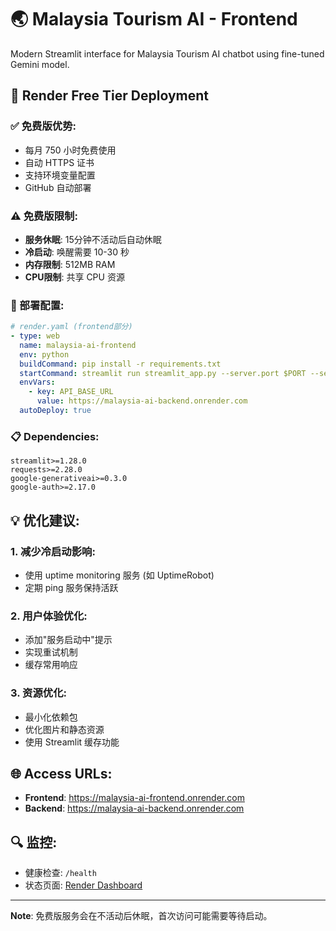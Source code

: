 # 🌏 Malaysia Tourism AI - Frontend

Modern Streamlit interface for Malaysia Tourism AI chatbot using fine-tuned Gemini model.

## 🚀 Render Free Tier Deployment

### ✅ 免费版优势:
- 每月 750 小时免费使用
- 自动 HTTPS 证书
- 支持环境变量配置
- GitHub 自动部署

### ⚠️ 免费版限制:
- **服务休眠**: 15分钟不活动后自动休眠
- **冷启动**: 唤醒需要 10-30 秒
- **内存限制**: 512MB RAM
- **CPU限制**: 共享 CPU 资源

### 🔧 部署配置:

```yaml
# render.yaml (frontend部分)
- type: web
  name: malaysia-ai-frontend  
  env: python
  buildCommand: pip install -r requirements.txt
  startCommand: streamlit run streamlit_app.py --server.port $PORT --server.address 0.0.0.0 --server.headless true --server.enableCORS false
  envVars:
    - key: API_BASE_URL
      value: https://malaysia-ai-backend.onrender.com
  autoDeploy: true
```

### 📋 Dependencies:
```
streamlit>=1.28.0
requests>=2.28.0  
google-generativeai>=0.3.0
google-auth>=2.17.0
```

## 💡 优化建议:

### 1. **减少冷启动影响:**
- 使用 uptime monitoring 服务 (如 UptimeRobot)
- 定期 ping 服务保持活跃

### 2. **用户体验优化:**
- 添加"服务启动中"提示
- 实现重试机制
- 缓存常用响应

### 3. **资源优化:**
- 最小化依赖包
- 优化图片和静态资源
- 使用 Streamlit 缓存功能

## 🌐 Access URLs:
- **Frontend**: https://malaysia-ai-frontend.onrender.com
- **Backend**: https://malaysia-ai-backend.onrender.com

## 🔍 监控:
- 健康检查: `/health`  
- 状态页面: [Render Dashboard](https://dashboard.render.com)

---
**Note**: 免费版服务会在不活动后休眠，首次访问可能需要等待启动。
